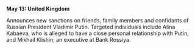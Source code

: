 **May 13: United Kingdom**

Announces new sanctions on friends, family members and confidants of Russian President Vladimir Putin. Targeted individuals include Alina Kabaeva, who is alleged to have a close personal relationship with Putin, and Mikhail Klishin, an executive at Bank Rossiya.


